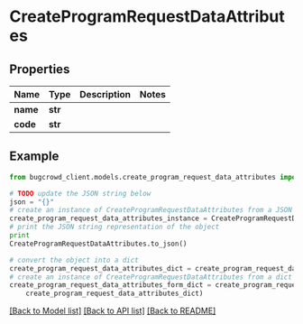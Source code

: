 # CreateProgramRequestDataAttributes


## Properties

Name | Type | Description | Notes
------------ | ------------- | ------------- | -------------
**name** | **str** |  | 
**code** | **str** |  | 

## Example

```python
from bugcrowd_client.models.create_program_request_data_attributes import CreateProgramRequestDataAttributes

# TODO update the JSON string below
json = "{}"
# create an instance of CreateProgramRequestDataAttributes from a JSON string
create_program_request_data_attributes_instance = CreateProgramRequestDataAttributes.from_json(json)
# print the JSON string representation of the object
print
CreateProgramRequestDataAttributes.to_json()

# convert the object into a dict
create_program_request_data_attributes_dict = create_program_request_data_attributes_instance.to_dict()
# create an instance of CreateProgramRequestDataAttributes from a dict
create_program_request_data_attributes_form_dict = create_program_request_data_attributes.from_dict(
    create_program_request_data_attributes_dict)
```
[[Back to Model list]](../README.md#documentation-for-models) [[Back to API list]](../README.md#documentation-for-api-endpoints) [[Back to README]](../README.md)


